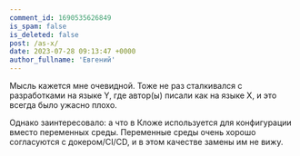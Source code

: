 ```yaml
---
comment_id: 1690535626849
is_spam: false
is_deleted: false
post: /as-x/
date: 2023-07-28 09:13:47 +0000
author_fullname: 'Евгений'
---
```


Мысль кажется мне очевидной. Тоже не раз сталкивался с разработками на языке Y, где автор(ы) писали как на языке X, и это всегда было ужасно плохо.

Однако заинтересовало: а что в Кложе используется для конфигурации вместо переменных среды. Переменные среды очень хорошо согласуются с докером/CI/CD, и в этом качестве замены им не вижу. 

